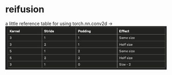 # reifusion 



a little reference table for using torch.nn.conv2d -> 
![alt text](images/image.png)